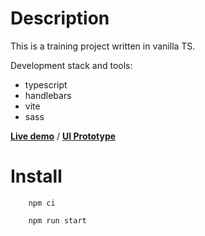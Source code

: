 # Description
This is a training project written in vanilla TS.

Development stack and tools:
- typescript
- handlebars
- vite
- sass

**[Live demo](https://friendly-speculoos-8da049.netlify.app/)** / **[UI Prototype](https://www.figma.com/file/tlJmcJdQZxyxCgo8xcE81A/Untitled?type=design&node-id=12-224&mode=design&t=dfSHMa5oHrijtPBj-0)**


# Install
```
    npm ci
```
```
    npm run start
```
